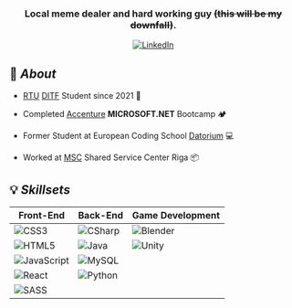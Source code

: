 <!--![header](./materials/github-header-image.png) -->

<div align=center> 
  
### Local meme dealer and hard working guy ~~(this will be my downfall)~~. 
[![LinkedIn](https://img.shields.io/badge/LinkedIn-0A66C2?style=for-the-badge&logo=LinkedIn&logoColor=ffffff&logoWidth=16&link=https://www.linkedin.com/in/karelin-aleksey/)](https://www.linkedin.com/in/karelin-aleksey/) 

</div>

## 📜 _About_

- [RTU](https://www.rtu.lv/en) [DITF](https://www.rtu.lv/en/university/structure-and-administration/faculties/computer-science-and-information-technology) Student since 2021 🏫
  
- Completed [Accenture](https://www.accenture.com/) **MICROSOFT.NET** Bootcamp 🏕️
  
- Former Student at European Coding School [Datorium](https://datorium.eu/) 💻

- Worked at [MSC](https://www.msc.com/) Shared Service Center Riga 📦

## 💡 _Skillsets_

<div align=left>

| Front-End | Back-End | Game Development |
| --------------- | ----------------- | ----------------- |
| ![CSS3](https://img.shields.io/badge/CSS3-1572B6?style=for-the-badge&logo=CSS3&logoWidth=16) | ![CSharp](https://img.shields.io/badge/CSharp-512BD4?style=for-the-badge&logo=CSharp&logoWidth=16) | ![Blender](https://img.shields.io/badge/Blender-E87D0D?style=for-the-badge&logo=Blender&logoColor=ffffff&logoWidth=16) |
| ![HTML5](https://img.shields.io/badge/HTML5-E34F26?style=for-the-badge&logo=HTML5&logoColor=FFFFFF&logoWidth=16) | ![Java](https://img.shields.io/badge/Java-F89917?style=for-the-badge&logo=Oracle&logoWidth=16) | ![Unity](https://img.shields.io/badge/Unity-000000?style=for-the-badge&logo=Unity&logoColor=ffffff&logoWidth=16) |
| ![JavaScript](https://img.shields.io/badge/JavaScript-F7DF1E?style=for-the-badge&logo=JavaScript&logoColor=000000&logoWidth=16) | ![MySQL](https://img.shields.io/badge/MySQL-4479A1?style=for-the-badge&logo=MySQL&logoColor=FFFFFF&logoWidth=16) |
| ![React](https://img.shields.io/badge/React-61DAFB?style=for-the-badge&logo=React&logoColor=000000&logoWidth=16) | ![Python](https://img.shields.io/badge/Python-3776AB?style=for-the-badge&logo=Python&logoColor=FFFFFF&logoWidth=16) |
| ![SASS](https://img.shields.io/badge/SASS-CC6699?style=for-the-badge&logo=SASS&logoColor=ffffff&logoWidth=16) |  |

</div>

<!-- Being honest with myself by commenting this: ![C++](https://img.shields.io/badge/C++-00599C?style=for-the-badge&logo=CPlusPlus&logoWidth=16) -->
